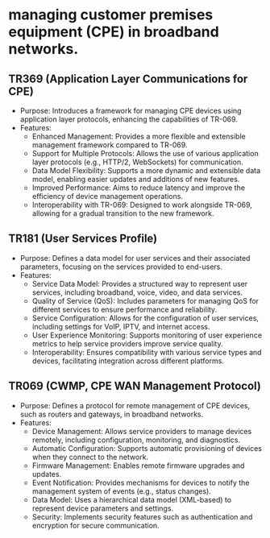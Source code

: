 <link rel="stylesheet" type="text/css" href="styles.css">

# managing customer premises equipment (CPE) in broadband networks.
## TR369 (Application Layer Communications for CPE)
- Purpose:
    Introduces a framework for managing CPE devices using application layer protocols, enhancing the capabilities of TR-069.
- Features:
  - Enhanced Management:
        Provides a more flexible and extensible management framework compared to TR-069.
  - Support for Multiple Protocols:
        Allows the use of various application layer protocols (e.g., HTTP/2, WebSockets) for communication.
  - Data Model Flexibility:
        Supports a more dynamic and extensible data model, enabling easier updates and additions of new features.
  - Improved Performance:
        Aims to reduce latency and improve the efficiency of device management operations.
  - Interoperability with TR-069:
        Designed to work alongside TR-069, allowing for a gradual transition to the new framework.

## TR181 (User Services Profile)
- Purpose:
    Defines a data model for user services and their associated parameters, focusing on the services provided to end-users.
- Features:
  - Service Data Model:
        Provides a structured way to represent user services, including broadband, voice, video, and data services.
  - Quality of Service (QoS):
        Includes parameters for managing QoS for different services to ensure performance and reliability.
  - Service Configuration:
        Allows for the configuration of user services, including settings for VoIP, IPTV, and internet access.
  - User Experience Monitoring:
        Supports monitoring of user experience metrics to help service providers improve service quality.
  - Interoperability:
        Ensures compatibility with various service types and devices, facilitating integration across different platforms.

## TR069 (CWMP, CPE WAN Management Protocol)
- Purpose:
    Defines a protocol for remote management of CPE devices, such as routers and gateways, in broadband networks.
- Features:
  - Device Management:
        Allows service providers to manage devices remotely, including configuration, monitoring, and diagnostics.
  - Automatic Configuration:
        Supports automatic provisioning of devices when they connect to the network.
  - Firmware Management:
        Enables remote firmware upgrades and updates.
  - Event Notification:
        Provides mechanisms for devices to notify the management system of events (e.g., status changes).
  - Data Model:
        Uses a hierarchical data model (XML-based) to represent device parameters and settings.
  - Security:
        Implements security features such as authentication and encryption for secure communication.


